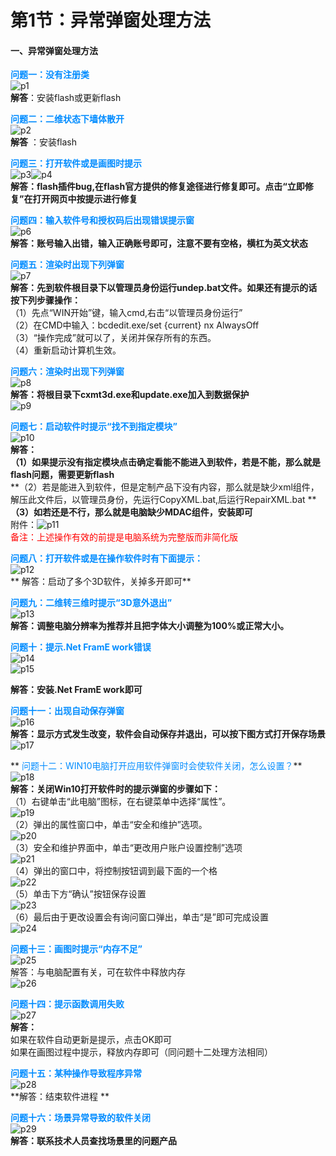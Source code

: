 # 第1节：异常弹窗处理方法  
#### 一、异常弹窗处理方法
**<font color=#008cff>问题一：没有注册类</font>**  
![p1](.\img\p1.png)  
**解答**：安装flash或更新flash  

**<font color=#008cff>问题二：二维状态下墙体散开</font>**  
![p2](.\img\p2.png)  
**解答** ：安装flash  

**<font color=#008cff>问题三：打开软件或是画图时提示</font>**  
![p3](.\img\p3.png)![p4](.\img\p4.png)  
**解答：flash插件bug,在flash官方提供的修复途径进行修复即可。点击“立即修复”在打开网页中按提示进行修复**  

**<font color=#008cff>问题四：输入软件号和授权码后出现错误提示窗</font>**  
![p6](.\img\p6.png)   
**解答：账号输入出错，输入正确账号即可，注意不要有空格，横杠为英文状态**  


**<font color=#008cff>问题五：渲染时出现下列弹窗</font>**  
![p7](.\img\p7.png)  
**解答：先到软件根目录下以管理员身份运行undep.bat文件。如果还有提示的话按下列步骤操作：**  
      （1）先点“WIN开始”键，输入cmd,右击“以管理员身份运行”  
      （2）在CMD中输入：bcdedit.exe/set {current} nx AlwaysOff  
      （3）“操作完成”就可以了，关闭并保存所有的东西。  
      （4）重新启动计算机生效。  

**<font color=#008cff>问题六：渲染时出现下列弹窗</font>**  
![p8](.\img\p8.png)     
**解答：将根目录下cxmt3d.exe和update.exe加入到数据保护**  
![p9](.\img\p9.png)  

**<font color=#008cff>问题七：启动软件时提示“找不到指定模块”</font>**  
![p10](.\img\p10.png)   
**解答：**  
        **（1）如果提示没有指定模块点击确定看能不能进入到软件，若是不能，那么就是flash问题，需要更新flash**    
        **（2）若是能进入到软件，但是定制产品下没有内容，那么就是缺少xml组件，解压此文件后，以管理员身份，先运行CopyXML.bat,后运行RepairXML.bat **   
        **（3）如若还是不行，那么就是电脑缺少MDAC组件，安装即可**  
附件：![p11](.\img\p11.png)  
<font color=red>备注：上述操作有效的前提是电脑系统为完整版而非简化版</font>  

**<font color=#008cff>问题八：打开软件或是在操作软件时有下面提示：</font>**  
![p12](.\img\p12.png)  
** 解答：启动了多个3D软件，关掉多开即可**   

**<font color=#008cff> 问题九：二维转三维时提示“3D意外退出”</font>**   
![p13](.\img\p13.png)  
**解答：调整电脑分辨率为推荐并且把字体大小调整为100%或正常大小。**  

**<font color=#008cff>问题十：提示.Net FramE work错误</font>**  
![p14](.\img\p14.png)  
![p15](.\img\p15.png)  

**解答：安装.Net FramE work即可**

**<font color=#008cff>问题十一：出现自动保存弹窗</font>**  
![p16](.\img\p16.png)  
**解答：显示方式发生改变，软件会自动保存并退出，可以按下图方式打开保存场景**  
![p17](.\img\p17.png)  

** <font color=#008cff>问题十二：WIN10电脑打开应用软件弹窗时会使软件关闭，怎么设置？</font>**   
![p18](.\img\p18.png)     
**解答：关闭Win10打开软件时的提示弹窗的步骤如下：**    
（1）右键单击“此电脑”图标，在右键菜单中选择“属性”。  
![p19](.\img\p19.png)  
（2）弹出的属性窗口中，单击“安全和维护”选项。  
![p20](.\img\p20.png)  
（3）安全和维护界面中，单击“更改用户账户设置控制”选项  
![p21](.\img\p21.png)  
（4）弹出的窗口中，将控制按钮调到最下面的一个格  
![p22](.\img\p22.png)  
（5）单击下方“确认”按钮保存设置  
![p23](.\img\p23.png)  
（6）最后由于更改设置会有询问窗口弹出，单击“是”即可完成设置  
![p24](.\img\p24.png)  

**<font color=#008cff>问题十三：画图时提示“内存不足”</font>**  
![p25](.\img\p25.png)    
解答：与电脑配置有关，可在软件中释放内存  
![p26](.\img\p26.png)  

**<font color=#008cff>问题十四：提示函数调用失败</font>**  
![p27](.\img\p27.png)    
**解答：**  
        如果在软件自动更新是提示，点击OK即可  
        如果在画图过程中提示，释放内存即可（同问题十二处理方法相同）  

**<font color=#008cff>问题十五：某种操作导致程序异常</font>**  
![p28](.\img\p28.png)    
**解答：结束软件进程 ** 

**<font color=#008cff>问题十六：场景异常导致的软件关闭</font>**  
![p29](.\img\p29.png)    
**解答：联系技术人员查找场景里的问题产品**  

